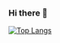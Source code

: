 ### Hi there 👋

[![Top Langs](https://github-readme-stats.vercel.app/api/top-langs/?username=kake-r&layout=compact)](https://github.com/anuraghazra/github-readme-stats)



<!--
**kake-r/kake-r** is a ✨ _special_ ✨ repository because its `README.md` (this file) appears on your GitHub profile.

Here are some ideas to get you started:

- 🔭 I’m currently working on ...
- 🌱 I’m currently learning ...
- 👯 I’m looking to collaborate on ...
- 🤔 I’m looking for help with ...
- 💬 Ask me about ...
- 📫 How to reach me: ...
- 😄 Pronouns: ...
- ⚡ Fun fact: ...
-->

